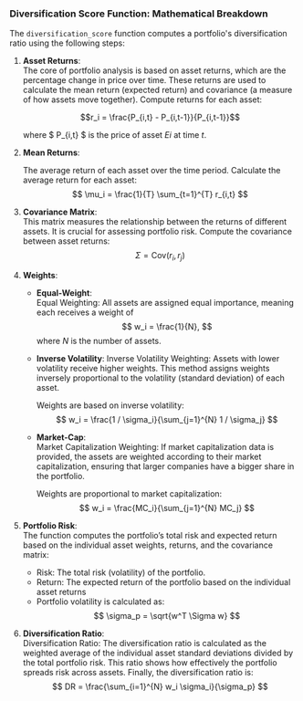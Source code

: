 ### Diversification Score Function: Mathematical Breakdown

The `diversification_score` function computes a portfolio's diversification ratio using the following steps:

1. **Asset Returns**:  
   The core of portfolio analysis is based on asset returns, which are the percentage change in price over time. These returns are used to calculate the mean return (expected return) and covariance (a measure of how assets move together). Compute returns for each asset:
  
   $$r_i = \frac{P_{i,t} - P_{i,t-1}}{P_{i,t-1}}$$

   where $ P_{i,t} $ is the price of asset $Ei$ at time $t$.

2. **Mean Returns**: 

   The average return of each asset over the time period. 
   Calculate the average return for each asset:
   $$
   \mu_i = \frac{1}{T} \sum_{t=1}^{T} r_{i,t}
   $$

3. **Covariance Matrix**:  
   This matrix measures the relationship between the returns of different assets. It is crucial for assessing portfolio risk.
   Compute the covariance between asset returns:
   $$
   \Sigma = \text{Cov}(r_i, r_j)
   $$

4. **Weights**:  
   - **Equal-Weight**:  
   Equal Weighting: All assets are assigned equal importance, meaning each receives a weight of  
     $$
     w_i = \frac{1}{N},
     $$
     where $N$ is the number of assets.
   - **Inverse Volatility**: 
   Inverse Volatility Weighting: Assets with lower volatility receive higher weights. This method assigns weights inversely proportional to the volatility (standard deviation) of each asset.

     Weights are based on inverse volatility:
     $$
     w_i = \frac{1 / \sigma_i}{\sum_{j=1}^{N} 1 / \sigma_j}
     $$
   - **Market-Cap**:  
   Market Capitalization Weighting: If market capitalization data is provided, the assets are weighted according to their market capitalization, ensuring that larger companies have a bigger share in the portfolio.

     Weights are proportional to market capitalization:
     $$
     w_i = \frac{MC_i}{\sum_{j=1}^{N} MC_j}
     $$

5. **Portfolio Risk**:  
The function computes the portfolio’s total risk and expected return based on the individual asset weights, returns, and the covariance matrix:

   - Risk: The total risk (volatility) of the portfolio.
   - Return: The expected return of the portfolio based on the individual asset returns
   - Portfolio volatility is calculated as:
   $$
   \sigma_p = \sqrt{w^T \Sigma w}
   $$



6. **Diversification Ratio**:  
Diversification Ratio: The diversification ratio is calculated as the weighted average of the individual asset standard deviations divided by the total portfolio risk. This ratio shows how effectively the portfolio spreads risk across assets. Finally, the diversification ratio is:
   $$
   DR = \frac{\sum_{i=1}^{N} w_i \sigma_i}{\sigma_p}
   $$

